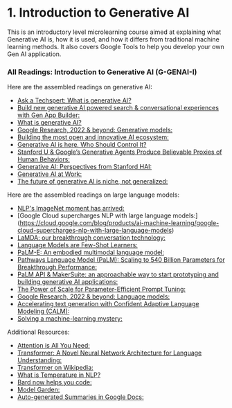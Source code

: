 # 1. Introduction to Generative AI

This is an introductory level microlearning course aimed at explaining what Generative AI is, how it is used, and how it differs from traditional machine learning methods. It also covers Google Tools to help you develop your own Gen AI application. 


### All Readings: Introduction to Generative AI (G-GENAI-I)
Here are the assembled readings on generative AI:
- [Ask a Techspert: What is generative AI?](https://blog.google/inside-google/googlers/ask-a-techspert/what-is-generative-ai/)
- [Build new generative AI powered search & conversational experiences with Gen App Builder:](https://cloud.google.com/blog/products/ai-machine-learning/create-generative-apps-inminutes-with-gen-app-builder)
- [What is generative AI?](https://www.mckinsey.com/featured-insights/mckinsey-explainers/what-is-generative-ai)
- [Google Research, 2022 & beyond: Generative models:](https://ai.googleblog.com/2023/01/google-research-2022-beyond-language.html#GenerativeModels)
- [Building the most open and innovative AI ecosystem:](https://cloud.google.com/blog/products/ai-machine-learning/building-an-open-generative-ai-partner-ecosystem)
- [Generative AI is here. Who Should Control It?](https://www.nytimes.com/2022/10/21/podcastshard-fork-generative-artificial-intelligence.html)
- [Stanford U & Google’s Generative Agents Produce Believable Proxies of Human Behaviors:](https://syncedreview.com/2023/04/12/stanford-u-googles-generative-agents-produce-believable-proxies-of-human-behaviours/)
- [Generative AI: Perspectives from Stanford HAI:](https://hai.stanford.edu/sites/default/files/2023-03/Generative_AI_HAI_Perspectives.pdf)
- [Generative AI at Work:](https://www.nber.org/system/files/working_papers/w31161/w31161.pdf)
- [The future of generative AI is niche, not generalized:](https://www.technologyreview.com/2023/04/27/1072102/the-future-of-generative-ai-isniche-not-generalized/)


Here are the assembled readings on large language models:
- [NLP's ImageNet moment has arrived: ](https://thegradient.pub/nlp-imagenet/)
- [Google Cloud supercharges NLP with large language models:]
(https://cloud.google.com/blog/products/ai-machine-learning/google-cloud-supercharges-nlp-with-large-language-models)
- [LaMDA: our breakthrough conversation technology:](https://blog.google/technology/ai/lamda/)
- [Language Models are Few-Shot Learners:](https://proceedings.neurips.cc/paper/2020/file/1457c0d6bfcb4967418bfb8ac142f64aPaper.pdf)
- [PaLM-E: An embodied multimodal language model:](https://ai.googleblog.com/2023/03/palm-e-embodied-multimodal-language.html)
- [Pathways Language Model (PaLM): Scaling to 540 Billion Parameters for Breakthrough Performance:](https://ai.googleblog.com/2022/04/pathways-language-model-palm-scaling-to.html)
- [PaLM API & MakerSuite: an approachable way to start prototyping and building generative AI applications:](https://developers.googleblog.com/2023/03/announcing-palm-api-and-makersuite.html)
- [The Power of Scale for Parameter-Efficient Prompt Tuning:](https://proceedings.neurips.cc/paper/2020/file/1457c0d6bfcb4967418bfb8ac142f64aPaper.pdf)
- [Google Research, 2022 & beyond: Language models:](https://ai.googleblog.com/2023/01/google-research-2022-beyond-language.html#LanguageModels)
- [Accelerating text generation with Confident Adaptive Language Modeling (CALM):](https://ai.googleblog.com/2022/12/accelerating-text-generation-with.html)
- [Solving a machine-learning mystery:](https://news.mit.edu/2023/large-language-models-in-context-learning-0207)

Additional Resources:
- [Attention is All You Need:](https://research.google/pubs/pub46201/)
- [Transformer: A Novel Neural Network Architecture for Language Understanding:](https://ai.googleblog.com/2017/08/transformer-novel-neural-network.html)
- [Transformer on Wikipedia:](https://en.wikipedia.org/wiki/Transformer_(machine_learning_model)#:~:text=Transformers%20were%20introduced%20in%202017,allowing%20training%20on%20larger%20datasets)
- [What is Temperature in NLP?](https://lukesalamone.github.io/posts/what-is-temperature/)
- [Bard now helps you code:](https://blog.google/technology/ai/code-with-bard/)
- [Model Garden:](https://cloud.google.com/model-garden)
- [Auto-generated Summaries in Google Docs:](https://ai.googleblog.com/2022/03/auto-generated-summaries-in-google-docs.html)

